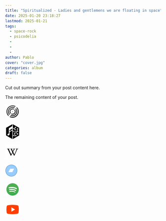 ```yaml
---
title: "Spiritualized - Ladies and gentlemens we are floating in space"
date: 2025-01-20 23:18:27
lastmod: 2025-01-21
tags:
  - space-rock
  - psicodelia
  - 
  - 
  - 
author: Pablo
cover: "cover.jpg"
categories: album
draft: false
---
```

Cut out summary from your post content here.
<!--more-->
The remaining content of your post.
 
[![discogs](../links/svg/discogs.png (discogs))](https://www.discogs.com/master/30270)
 
[![musicbrainz](../links/svg/musicbrainz.png (musicbrainz))](https://musicbrainz.org/release/320c60d1-c982-4a53-a96b-239d7646d923)
 
[![wikipedia](../links/svg/wikipedia.png (wikipedia))](https://en.wikipedia.org/wiki/Spiritualized)
 
[![bandcamp](../links/svg/bandcamp.png (bandcamp))](https://bandcamp.com/search?q=Spiritualized%20Ladies-and-gentlemen-we-are-floating-in-space)
 
[![spotify](../links/svg/spotify.png (putify))](https://open.spotify.com/album/56YzQ0dhmRMDryZsrjdHun)
 
[![youtube](../links/svg/youtube.png (youtube))](https://www.youtube.com/playlist?list=PL4EItsGsS1SlQpi7Lxw_QvuLk46Psl0fI)

